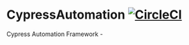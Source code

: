 # CypressAutomation [![CircleCI](https://circleci.com/gh/Fazil31/CypressAutomation.svg?style=svg)](https://circleci.com/gh/Fazil31/CypressAutomation)
Cypress Automation Framework
    - 
